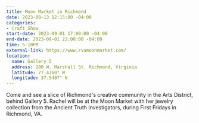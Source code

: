 ```yaml
---
title: Moon Market in Richmond
date: 2023-08-13 12:15:00 -04:00
categories:
- Craft Show
start-date: 2023-09-01 17:00:00 -04:00
end-date: 2023-09-01 22:00:00 -04:00
time: 5-10PM
external-link: https://www.rvamoonmarket.com/
location:
  name: Gallery 5
  address: 200 W. Marshall St. Richmond, Virginia
  latitude: 77.4360° W
  longitude: 37.5407° N
---
```


Come and see a slice of Richmond's creative community in the Arts District, behind Gallery 5. Rachel will be at the Moon Market with her jewelry collection from the Ancient Truth Investigators, during First Fridays in Richmond, VA. 